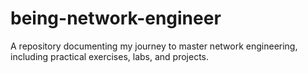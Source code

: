 # being-network-engineer
A repository documenting my journey to master network engineering, including practical exercises, labs, and projects.
